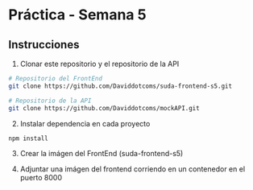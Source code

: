 # Práctica - Semana 5

## Instrucciones

1. Clonar este repositorio y el repositorio de la API

```bash
# Repositorio del FrontEnd
git clone https://github.com/Daviddotcoms/suda-frontend-s5.git

# Repositorio de la API
git clone https://github.com/Daviddotcoms/mockAPI.git
```

2. Instalar dependencia en cada proyecto

```bash
npm install
```

3. Crear la imágen del FrontEnd (suda-frontend-s5)

4. Adjuntar una imágen del frontend corriendo en un contenedor en el puerto 8000
